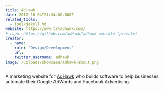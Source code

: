 ```yaml
---
title: AdHawk
date: 2017-10-04T21:34:00.000Z
related_tools:
  - tool/jekyll.md
website: https://www.tryadhawk.com/
# repo: https://github.com/adHawk/adhawk-website (private)
creator:
  - name:
    role: 'Design/Development'
    url:
    twitter_username: adhawk
image: /uploads/showcase/adhawk-about.png
---
```


A marketing website for [AdHawk](https://www.tryadhawk.com/) who builds software to help businesses automate their Google AdWords and Facebook Advertising.
